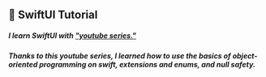 ## 🔎 SwiftUI Tutorial

##### I learn SwiftUI with ["youtube series."](https://www.youtube.com/watch?v=78gkP3Y76ag&list=PL1k5oWAuBhgUO8qsjLthm2cS-p-rWz8Kd)
##### Thanks to this youtube series, I learned how to use the basics of object-oriented programming on swift, extensions and enums, and null safety.
